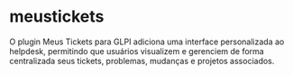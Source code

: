 # meustickets
O plugin Meus Tickets para GLPI adiciona uma interface personalizada ao helpdesk, permitindo que usuários visualizem e gerenciem de forma centralizada seus tickets, problemas, mudanças e projetos associados.
